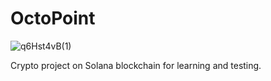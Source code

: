 # OctoPoint

![q6Hst4vB(1)](https://github.com/user-attachments/assets/0827b39d-1c9e-4e4b-bca3-a981a3e9116a)

Crypto project on Solana blockchain for learning and testing.
